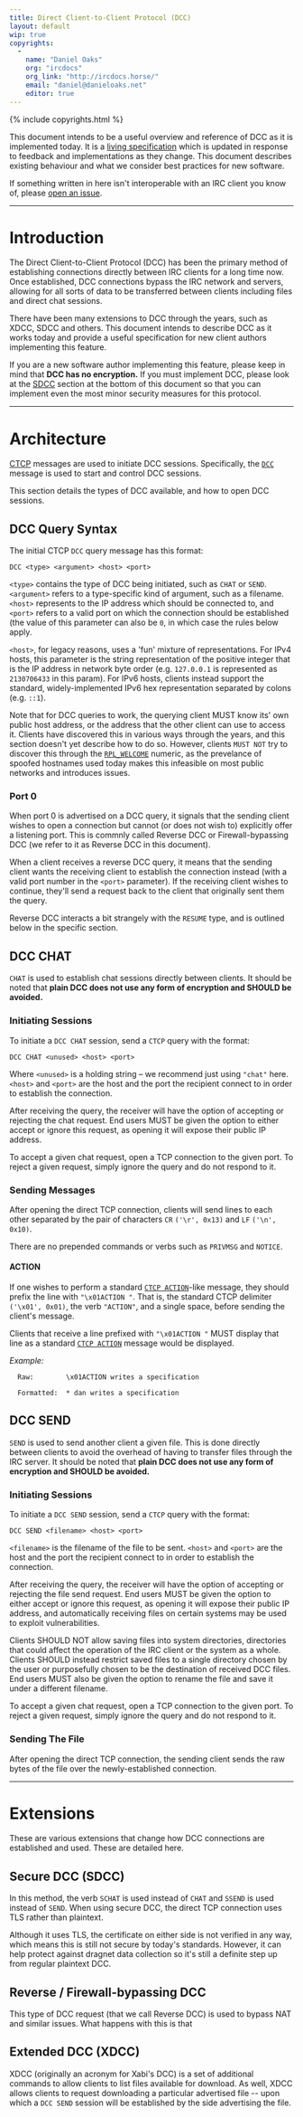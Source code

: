 ```yaml
---
title: Direct Client-to-Client Protocol (DCC)
layout: default
wip: true
copyrights:
  -
    name: "Daniel Oaks"
    org: "ircdocs"
    org_link: "http://ircdocs.horse/"
    email: "daniel@danieloaks.net"
    editor: true
---
```


{% include copyrights.html %}

<div class="note">
    <p>This document intends to be a useful overview and reference of DCC as it is implemented today. It is a <a href="./about.html#living-specification">living specification</a> which is updated in response to feedback and implementations as they change. This document describes existing behaviour and what we consider best practices for new software.</p>
    <p>If something written in here isn't interoperable with an IRC client you know of, please <a href="https://github.com/ircdocs/modern-irc/issues">open an issue</a>.</p>
</div>

<div id="printable-toc" style="display: none"></div>


---


# Introduction

The Direct Client-to-Client Protocol (DCC) has been the primary method of establishing connections directly between IRC clients for a long time now. Once established, DCC connections bypass the IRC network and servers, allowing for all sorts of data to be transferred between clients including files and direct chat sessions.

There have been many extensions to DCC through the years, such as XDCC, SDCC and others. This document intends to describe DCC as it works today and provide a useful specification for new client authors implementing this feature.

If you are a new software author implementing this feature, please keep in mind that **DCC has no encryption.** If you must implement DCC, please look at the [SDCC](#secure-dcc-sdcc) section at the bottom of this document so that you can implement even the most minor security measures for this protocol.


---


# Architecture

[CTCP](/ctcp.html) messages are used to initiate DCC sessions. Specifically, the [`DCC`](/ctcp.html#dcc) message is used to start and control DCC sessions.

This section details the types of DCC available, and how to open DCC sessions.


## DCC Query Syntax

The initial CTCP `DCC` query message has this format:

    DCC <type> <argument> <host> <port>

`<type>` contains the type of DCC being initiated, such as `CHAT` or `SEND`. `<argument>` refers to a type-specific kind of argument, such as a filename. `<host>` represents to the IP address which should be connected to, and `<port>` refers to a valid port on which the connection should be established (the value of this parameter can also be `0`, in which case the rules below apply.

`<host>`, for legacy reasons, uses a 'fun' mixture of representations. For IPv4 hosts, this parameter is the string representation of the positive integer that is the IP address in network byte order (e.g. `127.0.0.1` is represented as `2130706433` in this param). For IPv6 hosts, clients instead support the standard, widely-implemented IPv6 hex representation separated by colons (e.g. `::1`).

Note that for DCC queries to work, the querying client MUST know its' own public host address, or the address that the other client can use to access it. Clients have discovered this in various ways through the years, and this section doesn't yet describe how to do so. However, clients `MUST NOT` try to discover this through the [`RPL_WELCOME`](/index.html#rpl_welcome-001) numeric, as the prevelance of spoofed hostnames used today makes this infeasible on most public networks and introduces issues.

### Port 0

When port 0 is advertised on a DCC query, it signals that the sending client wishes to open a connection but cannot (or does not wish to) explicitly offer a listening port. This is commnly called Reverse DCC or Firewall-bypassing DCC (we refer to it as Reverse DCC in this document).

When a client receives a reverse DCC query, it means that the sending client wants the receiving client to establish the connection instead (with a valid port number in the `<port>` parameter). If the receiving client wishes to continue, they'll send a request back to the client that originally sent them the query.

Reverse DCC interacts a bit strangely with the `RESUME` type, and is outlined below in the specific section.


## DCC CHAT

`CHAT` is used to establish chat sessions directly between clients. It should be noted that **plain DCC does not use any form of encryption and SHOULD be avoided.**

### Initiating Sessions

To initiate a `DCC CHAT` session, send a `CTCP` query with the format:

    DCC CHAT <unused> <host> <port>

Where `<unused>` is a holding string – we recommend just using `"chat"` here. `<host>` and `<port>` are the host and the port the recipient connect to in order to establish the connection.

After receiving the query, the receiver will have the option of accepting or rejecting the chat request. End users MUST be given the option to either accept or ignore this request, as opening it will expose their public IP address.

To accept a given chat request, open a TCP connection to the given port. To reject a given request, simply ignore the query and do not respond to it.

### Sending Messages

After opening the direct TCP connection, clients will send lines to each other separated by the pair of characters `CR` `('\r', 0x13)` and `LF` `('\n', 0x10)`.

There are no prepended commands or verbs such as `PRIVMSG` and `NOTICE`.

#### ACTION

If one wishes to perform a standard [`CTCP ACTION`](/ctcp.html#action)-like message, they should prefix the line with `"\x01ACTION "`. That is, the standard CTCP delimiter `('\x01', 0x01)`, the verb `"ACTION"`, and a single space, before sending the client's message.

Clients that receive a line prefixed with `"\x01ACTION "` MUST display that line as a standard [`CTCP ACTION`](/ctcp.html#action) message would be displayed.

*Example:*

      Raw:        \x01ACTION writes a specification

      Formatted:  * dan writes a specification


## DCC SEND

`SEND` is used to send another client a given file. This is done directly between clients to avoid the overhead of having to transfer files through the IRC server. It should be noted that **plain DCC does not use any form of encryption and SHOULD be avoided.**

### Initiating Sessions

To initiate a `DCC SEND` session, send a `CTCP` query with the format:

    DCC SEND <filename> <host> <port>

`<filename>` is the filename of the file to be sent. `<host>` and `<port>` are the host and the port the recipient connect to in order to establish the connection.

After receiving the query, the receiver will have the option of accepting or rejecting the file send request. End users MUST be given the option to either accept or ignore this request, as opening it will expose their public IP address, and automatically receiving files on certain systems may be used to exploit vulnerabilities.

Clients SHOULD NOT allow saving files into system directories, directories that could affect the operation of the IRC client or the system as a whole. Clients SHOULD instead restrict saved files to a single directory chosen by the user or purposefully chosen to be the destination of received DCC files. End users MUST also be given the option to rename the file and save it under a different filename.

To accept a given chat request, open a TCP connection to the given port. To reject a given request, simply ignore the query and do not respond to it.

### Sending The File

After opening the direct TCP connection, the sending client sends the raw bytes of the file over the newly-established connection.


---


# Extensions

These are various extensions that change how DCC connections are established and used. These are detailed here.


## Secure DCC (SDCC)

In this method, the verb `SCHAT` is used instead of `CHAT` and `SSEND` is used instead of `SEND`. When using secure DCC, the direct TCP connection uses TLS rather than plaintext.

Although it uses TLS, the certificate on either side is not verified in any way, which means this is still not secure by today's standards. However, it can help protect against dragnet data collection so it's still a definite step up from regular plaintext DCC.


## Reverse / Firewall-bypassing DCC

This type of DCC request (that we call Reverse DCC) is used to bypass NAT and similar issues. What happens with this is that





## Extended DCC (XDCC)

XDCC (originally an acronym for Xabi's DCC) is a set of additional commands to allow clients to list files available for download. As well, XDCC allows clients to request downloading a particular advertised file -- upon which a `DCC SEND` session will be established by the side advertising the file.
